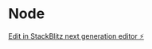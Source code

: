 # Node

[Edit in StackBlitz next generation editor ⚡️](https://stackblitz.com/~/github.com/kshimozuru/Node)